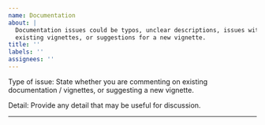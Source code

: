 ```yaml
---
name: Documentation
about: |
  Documentation issues could be typos, unclear descriptions, issues with 
  existing vignettes, or suggestions for a new vignette.
title: ''
labels: ''
assignees: ''
---
```


<!--
  Thank you for helping improve our documentation. Please use the section
  headers below for providing more detail where appropriate
-->

Type of issue:
State whether you are commenting on existing documentation / vignettes, or suggesting a new vignette.

Detail:
Provide any detail that may be useful for discussion.

---------



